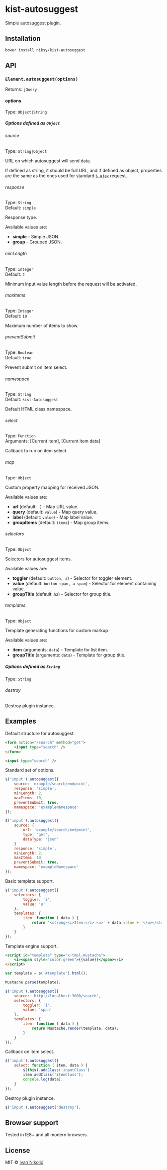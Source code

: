 # kist-autosuggest

Simple autosuggest plugin.

## Installation

```sh
bower install niksy/kist-autosuggest
```

## API

### `Element.autosuggest(options)`

Returns: `jQuery`

#### options

Type: `Object|String`

##### Options defined as `Object`

###### source

Type: `String|Object`

URL on which autosuggest will send data.

If defined as string, it should be full URL, and if defined as object, properties are the same as the ones used for standard [`$.ajax`](http://api.jquery.com/jQuery.ajax/#jQuery-ajax-settings) request.

###### response

Type: `String`  
Default: `simple`

Response type.

Available values are:

* **simple** - Simple JSON.
* **group** - Grouped JSON.

###### minLength

Type: `Integer`  
Default: `2`

Minimum input value length before the request will be activated.

###### maxItems

Type: `Integer`  
Default: `10`

Maximum number of items to show.

###### preventSubmit

Type: `Boolean`  
Default: `true`

Prevent submit on item select.

###### namespace

Type: `String`  
Default: `kist-Autosuggest`

Default HTML class namespace.

###### select

Type: `Function`  
Arguments: [Current item], [Current item data]

Callback to run on item select.

###### map

Type: `Object`

Custom property mapping for received JSON.

Available values are:

* **url** (default: ` `) - Map URL value.
* **query** (default: `value`) - Map query value.
* **label** (default: `value`) - Map label value.
* **groupItems** (default: `items`) - Map group items.

###### selectors

Type: `Object`

Selectors for autosuggest items.

Available values are:

* **toggler** (default: `button, a`) - Selector for toggler element.
* **value** (default: `button span, a span`) - Selector for element containing value.
* **groupTitle** (default: `h2`) - Selector for group title.

###### templates

Type: `Object`

Template generating functions for custom markup

Available values are:

* **item** (arguments: `data`) - Template for list item.
* **groupTitle** (arguments: `data`) - Template for group title.

##### Options defined as `String`

Type: `String`

###### destroy

Destroy plugin instance.

## Examples

Default structure for autosuggest.

```html
<form action="/search" method="get">
	<input type="search" />
</form>

<input type="search" />
```

Standard set of options.

```js
$('input').autosuggest({
	source: 'example/search/endpoint',
	response: 'simple',
	minLength: 2,
	maxItems: 10,
	preventSubmit: true,
	namespace: 'exampleNamespace'
});

$('input').autosuggest({
	source: {
		url: 'example/search/endpoint',
		type: 'get',
		dataType: 'json'
	}
	response: 'simple',
	minLength: 2,
	maxItems: 10,
	preventSubmit: true,
	namespace: 'exampleNamespace'
});
```

Basic template support.

```js
$('input').autosuggest({
	selectors: {
		toggler: 'i',
		value: 'u'
	},
	templates: {
		item: function ( data ) {
			return '<strong><i>Item:</i> <u>' + data.value + '</u></strong>';
		}
	}
});
```

Template engine support.

```html
<script id="template" type="x-tmpl-mustache">
	<i><span style="color:green">{{value}}</span></i>
</script>
```

```js
var template = $('#template').html();

Mustache.parse(template);

$('input').autosuggest({
	source: 'http://localhost:3000/search',
	selectors: {
		toggler: 'i',
		value: 'span'
	},
	templates: {
		item: function ( data ) {
			return Mustache.render(template, data);
		}
	}
});
```

Callback on item select.

```js
$('input').autosuggest({
	select: function ( item, data ) {
		$(this).addClass('inputClass')
		item.addClass('itemClass');
		console.log(data);
	}
});
```

Destroy plugin instance.

```js
$('input').autosuggest('destroy');
```

## Browser support

Tested in IE8+ and all modern browsers.

## License

MIT © [Ivan Nikolić](http://ivannikolic.com)
